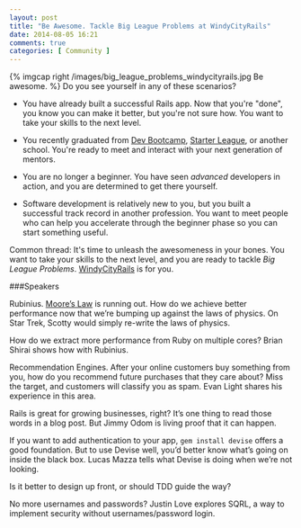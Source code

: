 ```yaml
---
layout: post
title: "Be Awesome. Tackle Big League Problems at WindyCityRails"
date: 2014-08-05 16:21
comments: true
categories: [ Community ]
---
```

{% imgcap right /images/big_league_problems_windycityrails.jpg Be awesome. %}
Do you see yourself in any of these scenarios?

* You have already built a successful Rails app. Now that you're "done", you know you can make it better, but you're not sure how. You want to take your skills to the next level.

* You recently graduated from [Dev Bootcamp](http://devbootcamp.com), [Starter League](http://thestarterleague.com), or another school. You're ready to meet and interact with your next generation of mentors.

* You are no longer a beginner. You have seen _advanced_ developers in action, and you are determined to get there yourself.

* Software development is relatively new to you, but you built a successful track record in another profession. You want to meet people who can help you accelerate through the beginner phase so you can start something useful.

Common thread: It's time to unleash the awesomeness in your bones. You want to take your skills to the next level, and you are ready to tackle _Big League Problems_. [WindyCityRails](http://windycityrails.org) is for you.
<!--more-->
###Speakers

Rubinius. [Moore’s Law]() is running out. How do we achieve better performance now that we’re bumping up against the laws of physics. On Star Trek, Scotty would simply re-write the laws of physics. 

How do we extract more performance from Ruby on multiple cores? Brian Shirai shows how with Rubinius.

Recommendation Engines. After your online customers buy something from you, how do you recommend future purchases that they care about? Miss the target, and customers will classify you as spam. Evan Light shares his experience in this area.

Rails is great for growing businesses, right? It’s one thing to read those words in a blog post. But Jimmy Odom is living proof that it can happen.

If you want to add authentication to your app, `gem install devise` offers a good foundation. But to use Devise well, you’d better know what’s going on inside the black box. Lucas Mazza tells what Devise is doing when we’re not looking.

Is it better to design up front, or should TDD guide the way?

No more usernames and passwords? Justin Love explores SQRL, a way to implement security without usernames/password login.
